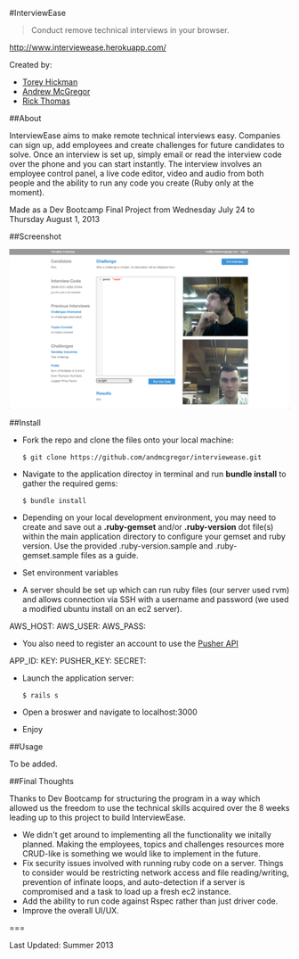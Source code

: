 #InterviewEase
> Conduct remove technical interviews in your browser.

<http://www.interviewease.herokuapp.com/>

Created by:

- [Torey Hickman](https://github.com/toreyhickman)
- [Andrew McGregor](https://github.com/andmcgregor)
- [Rick Thomas](https://github.com/agentutah)

##About

InterviewEase aims to make remote technical interviews easy. Companies can sign up, add employees and create challenges for future candidates to solve. Once an interview is set up, simply email or read the interview code over the phone and you can start instantly. The interview involves an employee control panel, a live code editor, video and audio from both people and the ability to run any code you create (Ruby only at the moment).

Made as a Dev Bootcamp Final Project from Wednesday July 24 to Thursday August 1, 2013

##Screenshot

![InterviewEase](/interviewease.png)

##Install

- Fork the repo and clone the files onto your local machine:

      $ git clone https://github.com/andmcgregor/interviewease.git

- Navigate to the application directoy in terminal and run **bundle install** to gather the required gems:

      $ bundle install

- Depending on your local development environment, you may need to create and save out a **.ruby-gemset** and/or **.ruby-version** dot file(s) within the main application directory to configure your gemset and ruby version. Use the provided .ruby-version.sample and .ruby-gemset.sample files as a guide.

- Set environment variables

- A server should be set up which can run ruby files (our server used rvm) and allows connection via SSH with a username and password (we used a modified ubuntu install on an ec2 server).

AWS_HOST: <server address>
AWS_USER: <server username>
AWS_PASS: <server password>

- You also need to register an account to use the [Pusher API](http://pusher.com/)

APP_ID: <pusher app id>
KEY: <pusher key>
PUSHER_KEY: <pusher key>
SECRET: <pusher secret>

- Launch the application server:

      $ rails s

- Open a broswer and navigate to localhost:3000

- Enjoy

##Usage

To be added.

##Final Thoughts

Thanks to Dev Bootcamp for structuring the program in a way which allowed us the freedom to use the technical skills acquired over the 8 weeks leading up to this project to build InterviewEase.

- We didn't get around to implementing all the functionality we initally planned. Making the employees, topics and challenges resources more CRUD-like is something we would like to implement in the future.
- Fix security issues involved with running ruby code on a server. Things to consider would be restricting network access and file reading/writing, prevention of infinate loops, and auto-detection if a server is compromised and a task to load up a fresh ec2 instance.
- Add the ability to run code against Rspec rather than just driver code.
- Improve the overall UI/UX.

===

Last Updated: Summer 2013